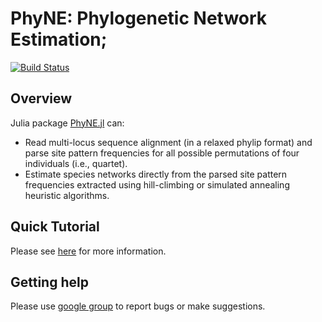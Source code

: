 # PhyNE: Phylogenetic Network Estimation;

[![Build Status](https://github.com/sungsik-kong/PhyNE.jl/actions/workflows/ci.yml/badge.svg)](https://github.com/sungsik-kong/PhyNEST.jl/actions/workflows/CI.yml?query=branch%3Amain)


## Overview

Julia package [PhyNE.jl](https://github.com/sungsik-kong/PhyNEST.jl) can:

- Read multi-locus sequence alignment (in a relaxed phylip format) and parse site pattern frequencies for all possible permutations of four individuals (i.e., quartet).
- Estimate species networks directly from the parsed site pattern frequencies extracted using hill-climbing or simulated annealing heuristic algorithms.

## Quick Tutorial
Please see [here](https://sungsik-kong.github.io/PhyNEST.jl/) for more information.

## Getting help
Please use [google group](https://groups.google.com/g/phynest-users) to report bugs or make suggestions.


